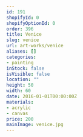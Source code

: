 ```yaml
---
id: 191
shopifyId: 0
shopifyOptionId: 0
order: 396
title: Venice
slug: venice
url: art-works/venice
aliases: []
categories:
- painting
inStock: false
isVisible: false
location: ""
height: 50
width: 60
date: 2016-01-01T00:00:00Z
materials:
- acrylic
- canvas
price: 200
mainImage: venice.jpg
---
```

